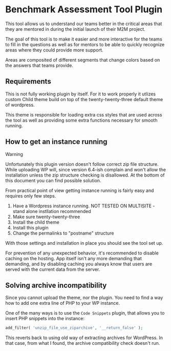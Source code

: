 # Benchmark Assessment Tool Plugin

This tool allows us to understand our teams better in the critical areas that they are mentored in during the initial launch of their M2M project.

The goal of this tool is to make it easier and more interactive for the teams to fill in the questions as well as for mentors to be able to quickly recognize areas where they could provide more support.

Areas are composited of different segments that change colors based on the answers that teams provide.

## Requirements

This is not fully working plugin by itself. For it to work properly it utlizes custom Child theme build on top of the twenty-twenty-three default theme of wordpress.

This theme is responsible for loading extra css styles that are used across the tool as well as providing some extra functions necessary for smooth running.

## How to get an instance running

> [!WARNING]
> Unfortunately this plugin version doesn't follow correct zip file structure. While uploading WP will, since version 6.4-ish complain and won't allow the installation unless the zip structure checking is disallowed. At the bottom of this document you can find possible solution.


From practical point of view getting instance running is fairly easy and requires only few steps.

1) Have a Wordpress instance running. NOT TESTED ON MULTISITE - stand alone instllation recommended
2) Make sure twenty-twenty-three
3) Install the child theme
4) Install this plugin
5) Change the permalinks to "postname" structure

With those settings and installation in place you should see the tool set up.

For prevention of any unexpected behavior, it's recommended to disable caching on the hosting. App itself isn't any more demanding that demanding, and by disabling caching you always know that users are served with the current data from the server.

## Solving archive incompatibility

Since you cannot upload the theme, nor the plugin. You need to find a way how to add one extra line of PHP to your WP instance.

One of the many ways is to use the `Code Snippets` plugin, that allows you to insert PHP snippets into the instance:

```php
add_filter( 'unzip_file_use_ziparchive', '__return_false' );
```

This reverts back to using old way of extracting archives for WordPress. In that case, from what I found, the archive compatibility check doesn't run.
